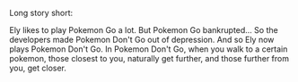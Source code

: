 Long story short:

Ely likes to play Pokemon Go a lot. But Pokemon Go bankrupted… So the developers made Pokemon Don't Go out of depression. And so Ely now plays Pokemon Don't Go. In Pokemon Don't Go, when you walk to a certain pokemon, those closest to you, naturally get further, and those further from you, get closer.
